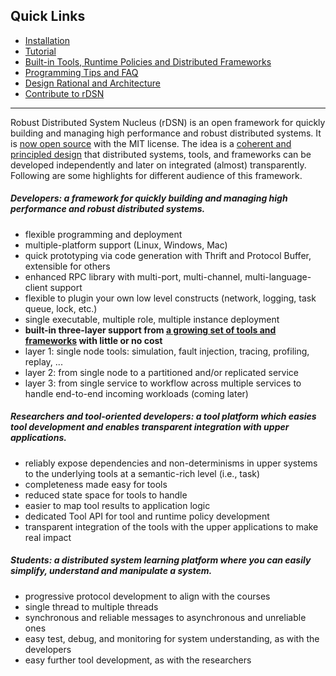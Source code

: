 
## Quick Links

* [Installation](https://github.com/Microsoft/rDSN/wiki/Installation)
* [Tutorial](https://github.com/Microsoft/rDSN/wiki/A-Tutorial-for-Developers)
* [Built-in Tools, Runtime Policies and Distributed Frameworks](https://github.com/Microsoft/rDSN/wiki/Available-Tools,-Policies-and-Frameworks)
* [Programming Tips and FAQ](https://github.com/Microsoft/rDSN/wiki/Programming-Tips-and-FAQ)
* [Design Rational and Architecture](https://github.com/Microsoft/rDSN/wiki/Design-Rational-and-Architecture)
* [Contribute to rDSN](https://github.com/Microsoft/rDSN/wiki/Contribute)

***

Robust Distributed System Nucleus (rDSN) is an open framework for quickly building and managing high performance and robust distributed systems. It is [now open source](http://research.microsoft.com/en-us/projects/rdsn/default.aspx) with the MIT license. The idea is a [coherent and principled design](https://github.com/Microsoft/rDSN/wiki/Design-Rational-and-Architecture) that distributed systems, tools, and frameworks can be developed independently and later on integrated (almost) transparently. Following are some highlights for different audience of this framework.

##### Developers: a framework for quickly building and managing high performance and robust distributed systems.

* flexible programming and deployment
 * multiple-platform support (Linux, Windows, Mac)
 * quick prototyping via code generation with Thrift and Protocol Buffer, extensible for others
 * enhanced RPC library with multi-port, multi-channel, multi-language-client support
 * flexible to plugin your own low level constructs (network, logging, task queue, lock, etc.)
 * single executable, multiple role, multiple instance deployment
* **built-in three-layer support from [a growing set of tools and frameworks](https://github.com/Microsoft/rDSN/wiki/Available-Tools,-Policies-and-Frameworks) with little or no cost**
 * layer 1: single node tools: simulation, fault injection, tracing, profiling, replay, ...
 * layer 2: from single node to a partitioned and/or replicated service
 * layer 3: from single service to workflow across multiple services to handle end-to-end incoming workloads (coming later)

##### Researchers and tool-oriented developers: a tool platform which easies tool development and enables transparent integration with upper applications.

* reliably expose dependencies and non-determinisms in upper systems to the underlying tools at a semantic-rich level (i.e., task)
 * completeness made easy for tools
 * reduced state space for tools to handle
 * easier to map tool results to application logic
* dedicated Tool API for tool and runtime policy development
* transparent integration of the tools with the upper applications to make real impact

##### Students: a distributed system learning platform where you can easily simplify, understand and manipulate a system.

* progressive protocol development to align with the courses
 * single thread to multiple threads
 * synchronous and reliable messages to asynchronous and unreliable ones
* easy test, debug, and monitoring for system understanding, as with the developers
* easy further tool development, as with the researchers
